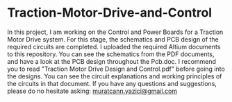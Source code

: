 # Traction-Motor-Drive-and-Control
In this project, I am working on the Control and Power Boards for a Traction Motor Drive system. For this stage, the schematics and PCB design of the required circuits are completed. I uploaded the required Altium documents to this repository. You can see the schematics from the PDF documents, and have a look at the PCB design throughout the Pcb.doc. I recommend you to read "Traction Motor Drive Design and Control.pdf" before going into the designs. You can see the circuit explanations and working principles of the circuits in that document. 
If you have any questions and suggestions, please do no hesitate asking: muratcann.yazici@gmail.com
